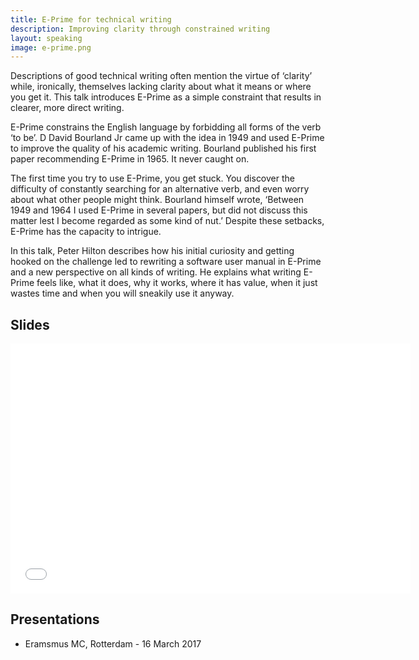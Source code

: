 ```yaml
---
title: E-Prime for technical writing
description: Improving clarity through constrained writing
layout: speaking
image: e-prime.png
---
```


Descriptions of good technical writing often mention the virtue of ‘clarity’ while, ironically, themselves lacking clarity about what it means or where you get it. This talk introduces E-Prime as a simple constraint that results in clearer, more direct writing.

E-Prime constrains the English language by forbidding all forms of the verb ‘to be’. D David Bourland Jr came up with the idea in 1949 and used E-Prime to improve the quality of his academic writing. Bourland published his first paper recommending E-Prime in 1965. It never caught on.

The first time you try to use E-Prime, you get stuck. You discover the difficulty of constantly searching for an alternative verb, and even worry about what other people might think. Bourland himself wrote, ‘Between 1949 and 1964 I used E-Prime in several papers, but did not discuss this matter lest I become regarded as some kind of nut.’ Despite these setbacks, E-Prime has the capacity to intrigue.

In this talk, Peter Hilton describes how his initial curiosity and getting hooked on the challenge led to rewriting a software user manual in E-Prime and a new perspective on all kinds of writing. He explains what writing E-Prime feels like, what it does, why it works, where it has value, when it just wastes time and when you will sneakily use it anyway.

## Slides

<iframe src="//www.slideshare.net/slideshow/embed_code/key/4oXQvjQaVnmb2Y" width="640" height="400" frameborder="0" marginwidth="0" marginheight="0" scrolling="no"></iframe>

## Presentations

* Eramsmus MC, Rotterdam - 16 March 2017
